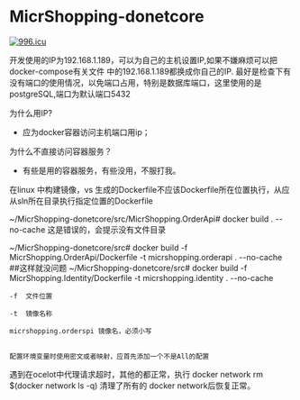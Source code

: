 # MicrShopping-donetcore
<a HREF="https://996.icu" >
  <IMG  SRC="https://img.shields.io/badge/link-996.icu-red.svg" ALT="996.icu" />
</a>

开发使用的IP为192.168.1.189，可以为自己的主机设置IP,如果不嫌麻烦可以把docker-compose有关文件 中的192.168.1.189都换成你自己的IP.
最好是检查下有没有端口的使用情况，以免端口占用，特别是数据库端口，这里使用的是 postgreSQL,端口为默认端口5432

  为什么用IP?

  - 应为docker容器访问主机端口用ip；

  为什么不直接访问容器服务？

  - 有些是用的容器服务，有些没用，不服打我。

在linux 中构建镜像，vs 生成的Dockerfile不应该Dockerfile所在位置执行，从应从sln所在目录执行指定位置的Dockerfile

~/MicrShopping-donetcore/src/MicrShopping.OrderApi# docker build . --no-cache   这是错误的，会提示没有文件目录

~/MicrShopping-donetcore/src# docker build -f MicrShopping.OrderApi/Dockerfile -t micrshopping.orderapi . --no-cache  ##这样就没问题
~/MicrShopping-donetcore/src# docker build -f MicrShopping.Identity/Dockerfile -t micrshopping.identity . --no-cache

    -f  文件位置

    -t  镜像名称

    micrshopping.orderspi 镜像名，必须小写


    配置环境变量时使用密文或者映射，应首先添加一个不是All的配置


遇到在ocelot中代理请求超时，其他的都正常，执行  docker network rm $(docker network ls -q) 清理了所有的 docker network后恢复正常。
